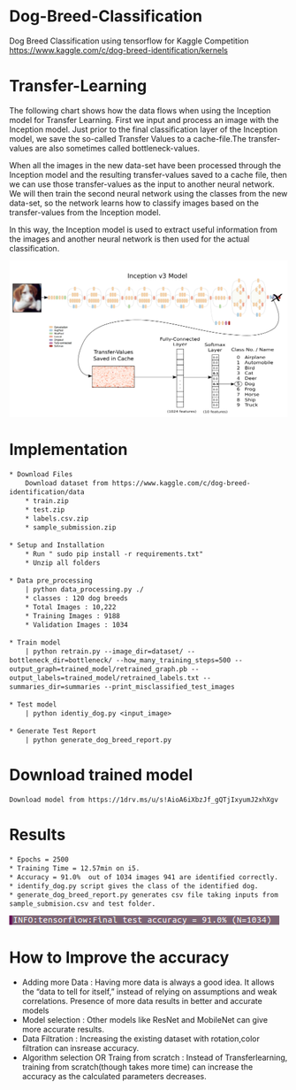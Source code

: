 # Dog-Breed-Classification
Dog Breed Classification using tensorflow for Kaggle Competition https://www.kaggle.com/c/dog-breed-identification/kernels

# Transfer-Learning 
The following chart shows how the data flows when using the Inception model for Transfer Learning. First we input and process an image with the Inception model. Just prior to the final classification layer of the Inception model, we save the so-called Transfer Values to a cache-file.The transfer-values are also sometimes called bottleneck-values.

When all the images in the new data-set have been processed through the Inception model and the resulting transfer-values saved to a cache file, then we can use those transfer-values as the input to another neural network. We will then train the second neural network using the classes from the new data-set, so the network learns how to classify images based on the transfer-values from the Inception model.

In this way, the Inception model is used to extract useful information from the images and another neural network is then used for the actual classification.

![alt text](https://github.com/SaiKrishnaTheGreat/Dog-Breed-Classification/blob/master/img/transferLearning.png)

# Implementation

	* Download Files
		Download dataset from https://www.kaggle.com/c/dog-breed-identification/data
		* train.zip
		* test.zip
		* labels.csv.zip
		* sample_submission.zip

	* Setup and Installation
		* Run " sudo pip install -r requirements.txt"
		* Unzip all folders 

	* Data pre_processing
		| python data_processing.py ./
		* classes : 120 dog breeds
		* Total Images : 10,222
		* Training Images : 9188
		* Validation Images : 1034

	* Train model
		| python retrain.py --image_dir=dataset/ --bottleneck_dir=bottleneck/ --how_many_training_steps=500 --output_graph=trained_model/retrained_graph.pb --output_labels=trained_model/retrained_labels.txt --summaries_dir=summaries --print_misclassified_test_images

	* Test model
		| python identiy_dog.py <input_image>

	* Generate Test Report 
		| python generate_dog_breed_report.py

# Download trained model
	Download model from https://1drv.ms/u/s!AioA6iXbzJf_gQTjIxyumJ2xhXgv

# Results  
	* Epochs = 2500
	* Training Time = 12.57min on i5.
	* Accuracy = 91.0%  out of 1034 images 941 are identified correctly.
	* identify_dog.py script gives the class of the identified dog.
	* generate_dog_breed_report.py generates csv file taking inputs from sample_submision.csv and test folder.
![alt text](https://github.com/SaiKrishnaTheGreat/Dog-Breed-Classification/blob/master/img/result_1.png)
	


# How to Improve the accuracy
* Adding more Data :
	Having more data is always a good idea. It allows the “data to tell for itself,” instead of relying on assumptions and weak correlations. Presence of more data results in better and accurate models
* Model selection : 
	Other models like ResNet and MobileNet can give more accurate results.
* Data Filtration :
	Increasing the existing dataset with rotation,color filtration can insrease accuracy.
* Algorithm selection OR Traing from scratch :
	Instead of Transferlearning, training from scratch(though takes more time) can increase the accuracy as the calculated parameters decreases.
